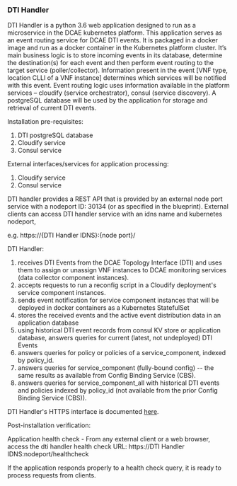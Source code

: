 ### DTI Handler

DTI Handler is a python 3.6 web application designed to run as a microservice in the DCAE kubernetes platform.
This application serves as an event routing service for DCAE DTI events. It is packaged in a docker image and run as a docker container in the Kubernetes platform cluster. It’s main business logic is to store incoming events in its database, determine the destination(s) for each event and then perform event routing to the target service (poller/collector). 
Information present in the event [VNF type, location CLLI of a VNF instance] determines which services will be notified with this event. Event routing logic uses information available in the platform services 
–
cloudify (service orchestrator), consul (service discovery).
A postgreSQL database will be used by the application for storage and retrieval of current DTI events.
  
Installation pre-requisites:

1. DTI postgreSQL database 
1. Cloudify service
1. Consul service

External interfaces/services for application processing:

1. Cloudify service
1. Consul service

DTI handler provides a REST API that is provided by an external node port service with a nodeport ID: 30134 (or as specified in the blueprint). External clients can access DTI handler service with an idns name and kubernetes nodeport,

e.g. https://{DTI Handler IDNS}:{node port}/

DTI Handler:
1. receives DTI Events from the DCAE Topology Interface (DTI) and uses them to
assign or unassign VNF instances to DCAE monitoring services (data collector component instances).
1. accepts requests to run a reconfig script in a Cloudify deployment's service component instances.
1. sends event notification for service component instances that will be deployed in docker containers as a Kubernetes StatefulSet
1. stores the received events and the active event distribution data in an application database
1. using historical DTI event records from consul KV store or application database, answers queries for current (latest, not undeployed) DTI Events
1. answers queries for policy or policies of a service_component, indexed by policy_id.
1. answers queries for service_component (fully-bound config) --
the same results as available from Config Binding Service (CBS).
1. answers queries for service_component_all with historical DTI events and policies indexed by policy_id
(not available from the prior Config Binding Service (CBS)).

DTI Handler's HTTPS interface is documented [here](./DTI-API.md).  

Post-installation verification:

Application health check - 
From any external client or a web browser, access the dti handler health check URL: https://DTI Handler IDNS:nodeport/healthcheck

If the application responds properly to a health check query, it is ready to process requests from clients.
